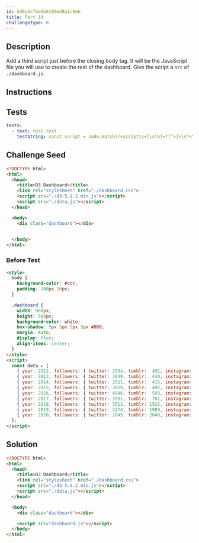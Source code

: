 ```yaml
---
id: 5d8a4cfbe6b6180ed9a1c9eb
title: Part 14
challengeType: 0
---
```


## Description

<section id='description'>

Add a third script just before the closing body tag. It will be the JavaScript file you will use to create the rest of the dashboard. Give the script a `src` of `./dashboard.js`.

</section>

## Instructions

<section id='instructions'>

</section>

## Tests

<section id='tests'>

```yml
tests:
  - text: test-text
    testString: const script = code.match(/<script\s+[\s\S]+?[^>]>\s*<\/script\s*>/gi)[2]; assert(/src\s*=\s*('|")\s*(\.\/)?dashboard.js\s*\1/gi.test(script));

```

</section>

## Challenge Seed

<section id='challengeSeed'>
<div id='html-seed'>

```html
<!DOCTYPE html>
<html>
  <head>
    <title>D3 Dashboard</title>
    <link rel="stylesheet" href="./dashboard.css">
    <script src="./d3-5.9.2.min.js"></script>
    <script src="./data.js"></script>
  </head>

  <body>
    <div class="dashboard"></div>

    
  </body>
</html>
```

</div>

### Before Test

<div id='html-setup'>

```html
<style>
  body {
    background-color: #ccc;
    padding: 100px 10px;
  }

  .dashboard {
    width: 980px;
    height: 500px;
    background-color: white;
    box-shadow: 5px 5px 5px 5px #888;
    margin: auto;
    display: flex;
    align-items: center;
  }
</style>
<script>
  const data = [ 
    { year: 2012, followers: { twitter: 2594, tumblr:  401, instagram:   83 }},
    { year: 2013, followers: { twitter: 3049, tumblr:  440, instagram:  192 }},
    { year: 2014, followers: { twitter: 3511, tumblr:  415, instagram:  511 }},
    { year: 2015, followers: { twitter: 3619, tumblr:  492, instagram: 1014 }},
    { year: 2016, followers: { twitter: 4046, tumblr:  543, instagram: 2066 }},
    { year: 2017, followers: { twitter: 3991, tumblr:  701, instagram: 3032 }},
    { year: 2018, followers: { twitter: 3512, tumblr: 1522, instagram: 4512 }},
    { year: 2019, followers: { twitter: 3274, tumblr: 1989, instagram: 4715 }},
    { year: 2020, followers: { twitter: 2845, tumblr: 2040, instagram: 4801 }}
  ];
</script>
```

</div>

</section>

## Solution

<section id='solution'>

```html
<!DOCTYPE html>
<html>
  <head>
    <title>D3 Dashboard</title>
    <link rel="stylesheet" href="./dashboard.css">
    <script src="./d3-5.9.2.min.js"></script>
    <script src="./data.js"></script>
  </head>

  <body>
    <div class="dashboard"></div>

    <script src="dashboard.js"></script>
  </body>
</html>
```

</section>
